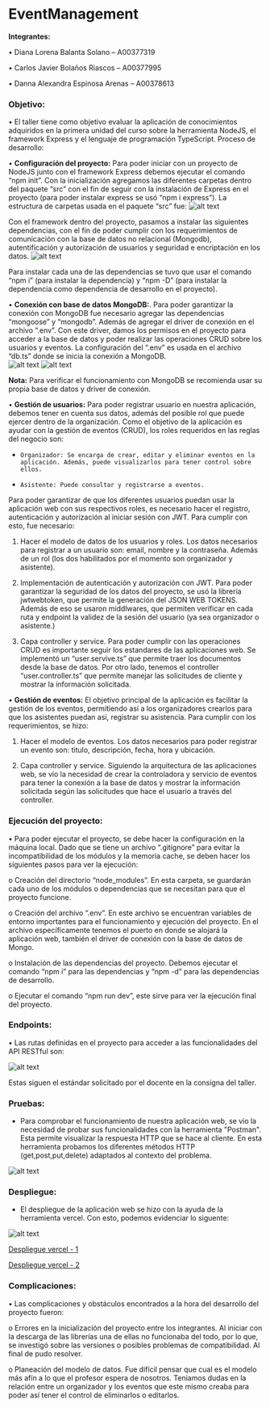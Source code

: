 
# EventManagement

**Integrantes:**

•	Diana Lorena Balanta Solano – A00377319

•	Carlos Javier Bolaños Riascos – A00377995

•	Danna Alexandra Espinosa Arenas – A00378613

### **Objetivo:**

•	El taller tiene como objetivo evaluar la aplicación de conocimientos adquiridos en la primera unidad del curso sobre la herramienta NodeJS, el framework Express y el lenguaje de programación TypeScript. 
Proceso de desarrollo:

•	**Configuración del proyecto:** Para poder iniciar con un proyecto de NodeJS junto con el framework Express debemos ejecutar el comando “npm init”. Con la inicialización agregamos las diferentes carpetas dentro del paquete “src” con el fin de seguir con la instalación de Express en el proyecto (para poder instalar express se usó “npm i express”). La estructura de carpetas usada en el paquete “src” fue:
![alt text](images/image-3.png)
 
Con el framework dentro del proyecto, pasamos a instalar las siguientes dependencias, con el fin de poder cumplir con los requerimientos de comunicación con la base de datos no relacional (Mongodb), autentificación y autorización de usuarios y seguridad e encriptación en los datos. 
![alt text](images/image-4.png)
 
Para instalar cada una de las dependencias se tuvo que usar el comando “npm i” (para instalar la dependencia) y “npm -D” (para instalar la dependencia como dependencia de desarrollo en el proyecto).

•	**Conexión con base de datos MongoDB:**. Para poder garantizar la conexión con MongoDB fue necesario agregar las dependencias “mongoose” y “mongodb”. Además de agregar el driver de conexión en el archivo “.env”. Con este driver, damos los permisos en el proyecto para acceder a la base de datos y poder realizar las operaciones CRUD sobre los usuarios y eventos. La configuración del “.env” es usada en el archivo “db.ts” donde se inicia la conexión a MongoDB.  
 ![alt text](images/image-1.png)
![alt text](images/image-2.png)
 
**Nota:** Para verificar el funcionamiento con MongoDB se recomienda usar su propia base de datos y driver de conexión. 

•	**Gestión de usuarios:** Para poder registrar usuario en nuestra aplicación, debemos tener en cuenta sus datos, además del posible rol que puede ejercer dentro de la organización. Como el objetivo de la aplicación es ayudar con la gestión de eventos (CRUD), los roles requeridos en las reglas del negocio son:

*     Organizador: Se encarga de crear, editar y eliminar eventos en la aplicación. Además, puede visualizarlos para tener control sobre ellos.

*     Asistente: Puede consultar y registrarse a eventos. 

Para poder garantizar de que los diferentes usuarios puedan usar la aplicación web con sus respectivos roles, es necesario hacer el registro, autenticación y autorización al iniciar sesión con JWT. Para cumplir con esto, fue necesario:

1.	Hacer el modelo de datos de los usuarios y roles. Los datos necesarios para registrar a un usuario son: email, nombre y la contraseña. Además de un rol (los dos habilitados por el momento son organizador y asistente).

2.	 Implementación de autenticación y autorización con JWT. Para poder garantizar la seguridad de los datos del proyecto, se usó la librería jwtwebtoken, que permite la generación del JSON WEB TOKENS. Además de eso se usaron middlwares, que permiten verificar en cada ruta y endpoint la validez de la sesión del usuario (ya sea organizador o asistente.) 

3.	Capa controller y service. Para poder cumplir con las operaciones CRUD es importante seguir los estandares de las aplicaciones web. Se implementó un “user.servive.ts” que permite traer los documentos desde la base de datos. Por otro lado, tenemos el controller “user.controller.ts” que permite manejar las solicitudes de cliente y mostrar la información solicitada.

•	**Gestión de eventos:** El objetivo principal de la aplicación es facilitar la gestión de los eventos, permitiendo así a los organizadores crearlos para que los asistentes puedan así, registrar su asistencia. Para cumplir con los requerimientos, se hizo: 

1.	Hacer el modelo de eventos. Los datos necesarios para poder registrar un evento son: titulo, descripción, fecha, hora y ubicación.

2.	Capa controller y service. Siguiendo la arquitectura de las aplicaciones web, se vio la necesidad de crear la controladora y servicio de eventos para tener la conexión a la base de datos y mostrar la información solicitada según las solicitudes que hace el usuario a través del controller. 

### **Ejecución del proyecto:**

•	Para poder ejecutar el proyecto, se debe hacer la configuración en la máquina local. Dado que se tiene un archivo “.gitignore” para evitar la incompatibilidad de los módulos y la memoria cache, se deben hacer los siguientes pasos para ver la ejecución:

o	Creación del directorio “node_modules”. En esta carpeta, se guardarán cada uno de los módulos o dependencias que se necesitan para que el proyecto funcione.

o	Creación del archivo “.env”. En este archivo se encuentran variables de entorno importantes para el funcionamiento y ejecución del proyecto. En el archivo específicamente tenemos el puerto en donde se alojará la aplicación web, también el driver de conexión con la base de datos de Mongo.

o	Instalación de las dependencias del proyecto. Debemos ejecutar el comando “npm i” para las dependencias y “npm -d” para las dependencias de desarrollo.

o	Ejecutar el comando “npm run dev”, este sirve para ver la ejecución final del proyecto.

### **Endpoints:**

•	Las rutas definidas en el proyecto para acceder a las funcionalidades del API RESTful son:

![alt text](images/imagen-rutas.png)
 
Estas siguen el estándar solicitado por el docente en la consigna del taller.

### **Pruebas:**

* Para comprobar el funcionamiento de nuestra aplicación web, se vio la necesidad de probar sus funcionalidades con la herramienta "Postman". Esta permite visualizar la respuesta HTTP que se hace al cliente. En esta herramienta probamos los diferentes métodos HTTP (get,post,put,delete) adaptados al contexto del problema.

![alt text](images/image.png)

### **Despliegue:**

* El despliegue de la aplicación web se hizo con la ayuda de la herramienta vercel. Con esto, podemos evidenciar lo siguente:

![alt text](images/despliegue.jpg)

[Despliegue vercel - 1](https://eventmanagement-rho.vercel.app/)

[Despliegue vercel - 2](https://vercel.com/danna-espinosas-projects/eventmanagement/CnQnngNDU1mE2Uu9J56zZdEZnpbw)
### **Complicaciones:**
 
•	Las complicaciones y obstáculos encontrados a la hora del desarrollo del proyecto fueron:

o	Errores en la inicialización del proyecto entre los integrantes. Al iniciar con la descarga de las librerías una de ellas no funcionaba del todo, por lo que, se investigó sobre las versiones o posibles problemas de compatibilidad. Al final de pudo resolver.

o	Planeación del modelo de datos. Fue difícil pensar que cual es el modelo más afín a lo que el profesor espera de nosotros. Teniamos dudas en la relación entre un organizador y los eventos que este mismo creaba para poder así tener el control de eliminarlos o editarlos.

